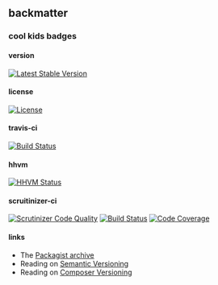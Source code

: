 
## backmatter

### cool kids badges

#### version

[![Latest Stable Version](https://poser.pugx.org/henderjon/chevron-argv/v/stable.svg)](https://packagist.org/packages/henderjon/chevron-argv)

#### license

[![License](https://poser.pugx.org/henderjon/chevron-argv/license.svg)](https://packagist.org/packages/henderjon/chevron-argv)

#### travis-ci

[![Build Status](https://travis-ci.org/henderjon/chevron.argv.svg?branch=master)](https://travis-ci.org/henderjon/chevron.argv)

#### hhvm

[![HHVM Status](http://hhvm.h4cc.de/badge/henderjon/chevron-argv.png)](http://hhvm.h4cc.de/package/henderjon/chevron-argv)

#### scruitinizer-ci

[![Scrutinizer Code Quality](https://scrutinizer-ci.com/g/henderjon/chevron.argv/badges/quality-score.png?b=master)](https://scrutinizer-ci.com/g/henderjon/chevron.argv/?branch=master)
[![Build Status](https://scrutinizer-ci.com/g/henderjon/chevron.argv/badges/build.png?b=master)](https://scrutinizer-ci.com/g/henderjon/chevron.argv/build-status/master)
[![Code Coverage](https://scrutinizer-ci.com/g/henderjon/chevron.argv/badges/coverage.png?b=master)](https://scrutinizer-ci.com/g/henderjon/chevron.argv/?branch=master)

#### links

  - The [Packagist archive](https://packagist.org/packages/henderjon/chevron-argv)
  - Reading on [Semantic Versioning](http://semver.org/)
  - Reading on [Composer Versioning](https://getcomposer.org/doc/01-basic-usage.md#package-versions)
